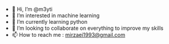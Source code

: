 - 👋 Hi, I’m @m3yti
- 👀 I’m interested in machine learning
- 🌱 I’m currently learning python
- 💞️ I’m looking to collaborate on everything to improve my skills
- 📫 How to reach me : mirzaei1993@gmail.com

<!---
m3yti/m3yti is a ✨ special ✨ repository because its `README.md` (this file) appears on your GitHub profile.
You can click the Preview link to take a look at your changes.
--->
